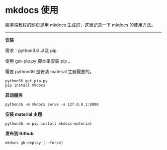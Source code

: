 # mkdocs 使用

服务端教程的网页是用 mkdocs 生成的，这里记录一下 mkdocs 的使用方法。

---

**安装**

需求：python3.6 以及 pip

使用 get-pip.py 脚本来安装 pip 。

需要 python36 是安装 material 主题需要的。

```
python36 get-pip.py
pip install mkdocs
```

**启动服务**

```
python36 -m mkdocs serve -a 127.0.0.1:8000
```

**安装 material 主题**

```
python36 -m pip install mkdocs-material
```

**发布到 Github**

```
mkdocs gh-deploy [--force]
```